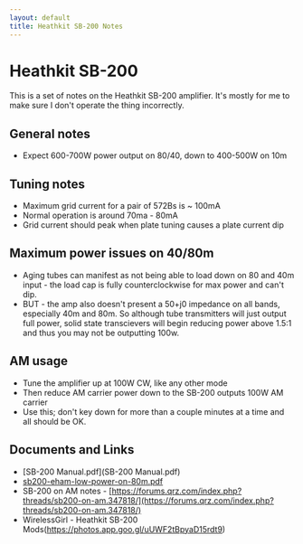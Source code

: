 ```yaml
---
layout: default
title: Heathkit SB-200 Notes
---
```


# Heathkit SB-200

This is a set of notes on the Heathkit SB-200 amplifier.
It's mostly for me to make sure I don't operate the thing
incorrectly.

## General notes

 * Expect 600-700W power output on 80/40, down to 400-500W on 10m

## Tuning notes

 * Maximum grid current for a pair of 572Bs is ~ 100mA
 * Normal operation is around 70ma - 80mA
 * Grid current should peak when plate tuning causes a plate current dip

## Maximum power issues on 40/80m

 * Aging tubes can manifest as not being able to load down on 80 and 40m
   input - the load cap is fully counterclockwise for max power and can't
   dip.
 * BUT - the amp also doesn't present a 50+j0 impedance on all bands,
   especially 40m and 80m.  So although tube transmitters will just output
   full power, solid state transcievers will begin reducing power above 1.5:1
   and thus you may not be outputting 100w.

## AM usage

 * Tune the amplifier up at 100W CW, like any other mode
 * Then reduce AM carrier power down to the SB-200 outputs 100W AM carrier
 * Use this; don't key down for more than a couple minutes at a time and all
   should be OK.

## Documents and Links

 * [SB-200 Manual.pdf](SB-200 Manual.pdf)
 * [sb200-eham-low-power-on-80m.pdf](sb200-eham-low-power-on-80m.pdf)
 * SB-200 on AM notes - [https://forums.qrz.com/index.php?threads/sb200-on-am.347818/](https://forums.qrz.com/index.php?threads/sb200-on-am.347818/)
 * WirelessGirl - Heathkit SB-200 Mods(https://photos.app.goo.gl/uUWF2tBpyaD15rdt9)

